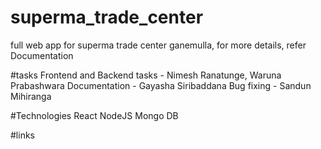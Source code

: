 # superma_trade_center
full web app for superma trade center ganemulla, for more details, refer Documentation

#tasks
Frontend and Backend tasks - Nimesh Ranatunge, Waruna Prabashwara
Documentation - Gayasha Siribaddana
Bug fixing - Sandun Mihiranga

#Technologies
React
NodeJS
Mongo DB

#links

